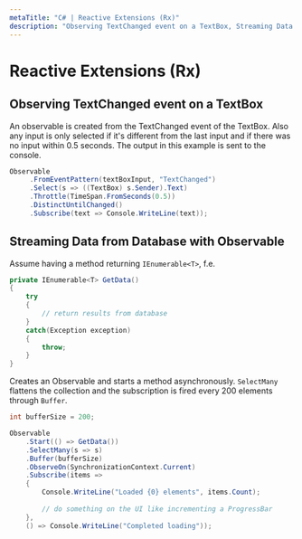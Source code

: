 ```yaml
---
metaTitle: "C# | Reactive Extensions (Rx)"
description: "Observing TextChanged event on a TextBox, Streaming Data from Database with Observable"
---
```


# Reactive Extensions (Rx)



## Observing TextChanged event on a TextBox


An observable is created from the TextChanged event of the TextBox. Also any input is only selected if it's different from the last input and if there was no input within 0.5 seconds.
The output in this example is sent to the console.

```cs
Observable
     .FromEventPattern(textBoxInput, "TextChanged")
     .Select(s => ((TextBox) s.Sender).Text)
     .Throttle(TimeSpan.FromSeconds(0.5))
     .DistinctUntilChanged()
     .Subscribe(text => Console.WriteLine(text));

```



## Streaming Data from Database with Observable


Assume having a method returning `IEnumerable<T>`, f.e.

```cs
private IEnumerable<T> GetData()
{
    try 
    {
        // return results from database 
    }
    catch(Exception exception)
    {
        throw;
    }
}  

```

Creates an Observable and starts a method asynchronously. `SelectMany` flattens the collection and the subscription is fired every 200 elements through `Buffer`.

```cs
int bufferSize = 200;

Observable
    .Start(() => GetData())
    .SelectMany(s => s)
    .Buffer(bufferSize)
    .ObserveOn(SynchronizationContext.Current)
    .Subscribe(items => 
    {
        Console.WriteLine("Loaded {0} elements", items.Count);
        
        // do something on the UI like incrementing a ProgressBar
    },
    () => Console.WriteLine("Completed loading"));

```

